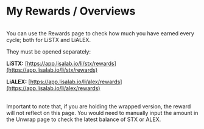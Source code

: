 # My Rewards / Overviews

<figure><img src="https://lh7-rt.googleusercontent.com/docsz/AD_4nXdBej6ngigHcIk_tJ031E1pLlY04pNYcpUalzBGsVLoXsFlCQcZLVwrjg0pGJHBwqc8es9vdz7nRuz0Tw6oDiRQqsQEHJuXwtRnXgwQTCNli8aPnPj-oVQtOAKmuaKw8UIp6EFOBUEK9UjwNZpEJrOtbS-j?key=NzG1p-GuoqNGQz9DLycWLg" alt=""><figcaption></figcaption></figure>

You can use the Rewards page to check how much you have earned every cycle; both for LiSTX and LiALEX.&#x20;

They must be opened separately:



**LiSTX:** [https://app.lisalab.io/li/stx/rewards](https://app.lisalab.io/li/stx/rewards)

**LiALEX:** [https://app.lisalab.io/li/alex/rewards](https://app.lisalab.io/li/alex/rewards)

\
Important to note that, if you are holding the wrapped version, the reward will not reflect on this page. You would need to manually input the amount in the Unwrap page to check the latest balance of STX or ALEX.
